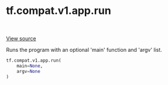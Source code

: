 <div itemscope itemtype="http://developers.google.com/ReferenceObject">
<meta itemprop="name" content="tf.compat.v1.app.run" />
<meta itemprop="path" content="Stable" />
</div>

# tf.compat.v1.app.run

<!-- Insert buttons and diff -->

<table class="tfo-notebook-buttons tfo-api" align="left">
</table>

<a target="_blank" href="/code/stable/tensorflow/python/platform/app.py">View source</a>



Runs the program with an optional 'main' function and 'argv' list.

``` python
tf.compat.v1.app.run(
    main=None,
    argv=None
)
```



<!-- Placeholder for "Used in" -->


